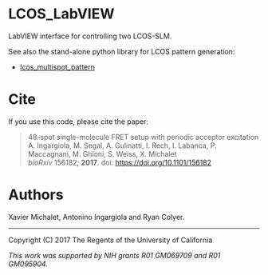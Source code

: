 # LCOS_LabVIEW

LabVIEW interface for controlling two LCOS-SLM.

See also the stand-alone python library for LCOS pattern generation:

- [lcos_multispot_pattern](https://github.com/multispot-software/lcos_multispot_pattern)

# Cite

If you use this code, please cite the paper:

> 48-spot single-molecule FRET setup with periodic acceptor excitation <br>
> A. Ingargiola, M. Segal, A. Gulinatti, I. Rech, I. Labanca, P. Maccagnani, M. Ghioni, S. Weiss, X. Michalet <br>
> *bioRxiv* 156182; **2017**. doi: https://doi.org/10.1101/156182

# Authors

Xavier Michalet, Antonino Ingargiola and Ryan Colyer.

----
Copyright (C) 2017 The Regents of the University of California

*This work was supported by NIH grants R01 GM069709 and R01 GM095904.*



